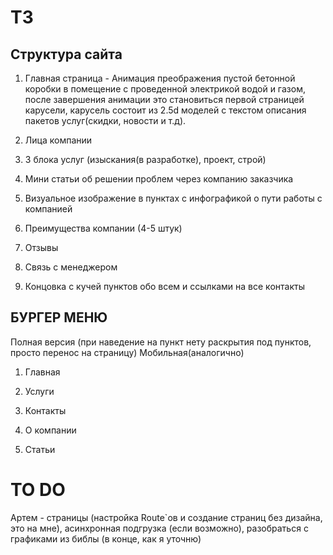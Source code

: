 # ТЗ

## Структура сайта

1. Главная страница - Анимация преображения пустой бетонной коробки в помещение с
   проведенной электрикой водой и газом, после завершения анимации это становиться
   первой страницей карусели, карусель состоит из 2.5d моделей с текстом описания
   пакетов услуг(скидки, новости и т.д).
2. Лица компании

3. 3 блока услуг (изыскания(в разработке), проект, строй)
4. Мини статьи об решении проблем через компанию заказчика

5. Визуальное изображение в пунктах с инфографикой о пути работы с компанией

6. Преимущества компании (4-5 штук)
7. Отзывы

8. Связь с менеджером

9. Концовка с кучей пунктов обо всем и ссылками на все контакты

## БУРГЕР МЕНЮ

Полная версия (при наведение на пункт нету раскрытия под пунктов, просто перенос на
страницу)
Мобильная(аналогично)

1. Главная

2. Услуги

3. Контакты
4. О компании

5. Статьи

# TO DO

Артем - страницы (настройка Route`ов и создание страниц без дизайна, это на мне), асинхронная подгрузка (если возможно), разобраться с графиками из библы (в конце, как я уточню)
